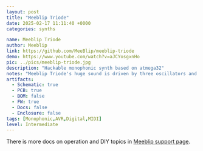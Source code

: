 ```yaml
---
layout: post
title: "Meeblip Triode"
date: 2025-02-17 11:11:40 +0000
categories: synths

name: Meeblip Triode
author: Meeblip
link: https://github.com/MeeBlip/meeblip-triode
demo: https://www.youtube.com/watch?v=aJCYosgxnHo
pic: ../pics/meeblip-triode.jpg
description: "Hackable monophonic synth based on atmega32"
notes: "Meeblip Triode's huge sound is driven by three oscillators and a unique twin-T analog lowpass filter. Two digital pulse/pwm/sawtooth oscillators can be detuned and a square wave sub-oscillator adds to the bottom end. For sonic variety, triode also offers hands-on access to 24 grungy wavetables, along with dual envelopes routed to oscillator amplitude and filter cutoff for powerful filter sweeps and effects."
artifacts:
  - Schematic: true
  - PCB: true
  - BOM: false
  - FW: true
  - Docs: false
  - Enclosure: false
tags: [Monophonic,AVR,Digital,MIDI]
level: Intermediate
---
```


There is more docs on operation and DIY topics in [Meeblip support page](https://meeblip.com/pages/support).
